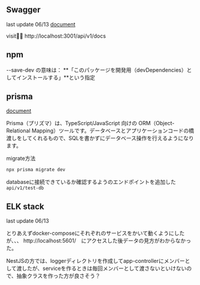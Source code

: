 ## Swagger

last update 06/13
[document](https://docs.nestjs.com/openapi/introduction)

visit🏃‍♀️ http://localhost:3001/api/v1/docs

## npm

--save-dev の意味は：
**「このパッケージを開発用（devDependencies）としてインストールする」**という指定

## prisma

[document](https://docs.nestjs.com/recipes/prisma)

Prisma（プリズマ）は、TypeScript/JavaScript 向けの ORM（Object-Relational Mapping）ツールです。データベースとアプリケーションコードの橋渡しをしてくれるもので、SQLを書かずにデータベース操作を行えるようになります。

migrate方法

```sh
npx prisma migrate dev
```

databaseに接続できているか確認するようのエンドポイントを追加した`api/v1/test-db`

## ELK stack

last update 06/13

とりあえずdocker-composeにそれぞれのサービスをかいて動くようにしたが、、、
http://localhost:5601/　にアクセスした後データの見方がわからなかった。

NestJSの方では、loggerディレクトリを作成してapp-controllerにメンバーとして渡したが、serviceを作るときは毎回メンバーとして渡さないといけないので、抽象クラスを作った方が良さそう？
